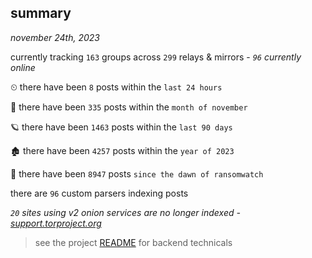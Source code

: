 
## summary
_november 24th, 2023_

currently tracking `163` groups across `299` relays & mirrors - _`96` currently online_

⏲ there have been `8` posts within the `last 24 hours`

🦈 there have been `335` posts within the `month of november`

🪐 there have been `1463` posts within the `last 90 days`

🏚 there have been `4257` posts within the `year of 2023`

🦕 there have been `8947` posts `since the dawn of ransomwatch`

there are `96` custom parsers indexing posts

_`20` sites using v2 onion services are no longer indexed - [support.torproject.org](https://support.torproject.org/onionservices/v2-deprecation/)_

> see the project [README](https://github.com/joshhighet/ransomwatch#ransomwatch--) for backend technicals
